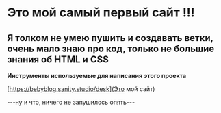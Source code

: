 # Это мой самый первый сайт !!!

## Я толком не умею пушить и создавать ветки, очень мало знаю про код, только не большие знания об HTML и CSS

**Инструменты используемые для написания этого проекта**

[https://bebyblog.sanity.studio/desk](Это мой сайт)

---ну и что, ничего не запушилось опять---
